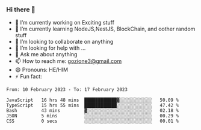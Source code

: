 ### Hi there 👋

<!--
**charlieScript/charlieScript** is a ✨ _special_ ✨ repository because its `README.md` (this file) appears on your GitHub profile.

Here are some ideas to get you started: -->

- 🔭 I’m currently working on Exciting stuff
- 🌱 I’m currently learning NodeJS,NestJS, BlockChain, and oother random stuff
- 👯 I’m looking to collaborate on anything
- 🤔 I’m looking for help with ...
- 💬 Ask me about anything
- 📫 How to reach me: gozione3@gmail.com
- 😄 Pronouns: HE/HIM
- ⚡ Fun fact: 
<!--START_SECTION:waka-->

```text
From: 10 February 2023 - To: 17 February 2023

JavaScript   16 hrs 48 mins  ████████████▓░░░░░░░░░░░░   50.09 %
TypeScript   15 hrs 55 mins  ████████████░░░░░░░░░░░░░   47.42 %
Bash         43 mins         ▓░░░░░░░░░░░░░░░░░░░░░░░░   02.18 %
JSON         5 mins          ░░░░░░░░░░░░░░░░░░░░░░░░░   00.29 %
CSS          0 secs          ░░░░░░░░░░░░░░░░░░░░░░░░░   00.01 %
```

<!--END_SECTION:waka-->

